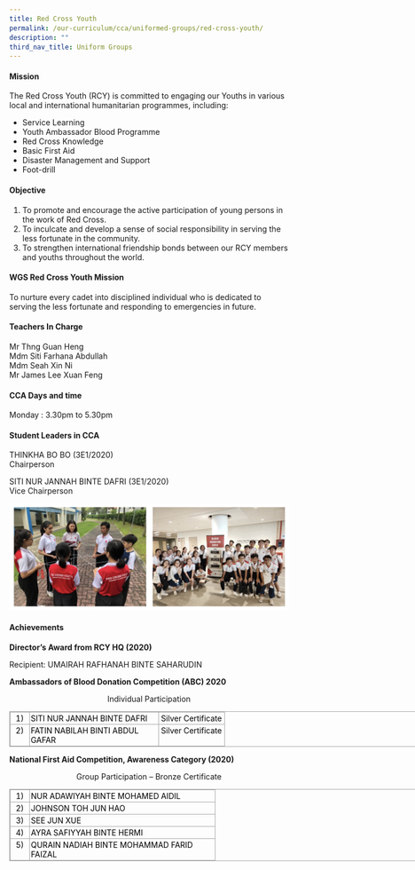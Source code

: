 ```yaml
---
title: Red Cross Youth
permalink: /our-curriculum/cca/uniformed-groups/red-cross-youth/
description: ""
third_nav_title: Uniform Groups
---
```

#### Mission

The Red Cross Youth (RCY) is committed to engaging our Youths in various local and international humanitarian programmes, including:

  

*   Service Learning
*   Youth Ambassador Blood Programme
*   Red Cross Knowledge
*   Basic First Aid
*   Disaster Management and Support
*   Foot-drill

  

#### Objective

1.  To promote and encourage the active participation of young persons in the work of Red Cross.
2.  To inculcate and develop a sense of social responsibility in serving the less fortunate in the community.
3.  To strengthen international friendship bonds between our RCY members and youths throughout the world.

  

#### WGS Red Cross Youth Mission

To nurture every cadet into disciplined individual who is dedicated to serving the less fortunate and responding to emergencies in future.

  

#### Teachers In Charge

Mr Thng Guan Heng <br>
Mdm Siti Farhana Abdullah <br>
Mdm Seah Xin Ni <br>
Mr James Lee Xuan Feng

  

#### CCA Days and time

Monday : 3.30pm to 5.30pm  

#### Student Leaders in CCA

THINKHA BO BO (3E1/2020) <br>
Chairperson

  

SITI NUR JANNAH BINTE DAFRI (3E1/2020) <br>
Vice Chairperson

![Red Cross Youth](/images/red%20cross%20youth.jpg)

#### Achievements

**Director’s Award from RCY HQ (2020)**

Recipient: UMAIRAH RAFHANAH BINTE SAHARUDIN

  

**Ambassadors of Blood Donation Competition (ABC) 2020**

 
<p style="text-align:center;">Individual Participation</p>

<table border="0" cellspacing="0" cellpadding="0" class="iveo_table ives_tab_simple3" style="margin: 0px; outline: 0px; padding: 0px; border-collapse: collapse; border: 1px solid rgb(170, 170, 170); width: 856px;"><tbody style="margin: 0px; outline: 0px; padding: 0px;"><tr style="margin: 0px; outline: 0px; padding: 0px;"><td valign="top" style="margin: 0px; outline: 0px; padding: 2px; text-align: center; border: 1px solid rgb(170, 170, 170); width: 22.25pt;"><font color="#000000" style="margin: 0px; outline: 0px; padding: 0px;">1)</font><br style="margin: 0px; outline: 0px; padding: 0px;"></td><td valign="top" style="margin: 0px; outline: 0px; padding: 2px; text-align: left; border: 1px solid rgb(170, 170, 170); width: 171pt;"><font color="#000000" style="margin: 0px; outline: 0px; padding: 0px;">SITI NUR JANNAH BINTE DAFRI</font><br style="margin: 0px; outline: 0px; padding: 0px;"></td><td valign="top" style="margin: 0px; outline: 0px; padding: 2px; text-align: center; border: 1px solid rgb(170, 170, 170); width: 85.5pt;"><font color="#000000" style="margin: 0px; outline: 0px; padding: 0px;">Silver Certificate</font><br style="margin: 0px; outline: 0px; padding: 0px;"></td></tr><tr style="margin: 0px; outline: 0px; padding: 0px;"><td valign="top" style="margin: 0px; outline: 0px; padding: 2px; text-align: center; border: 1px solid rgb(170, 170, 170); width: 22.25pt;"><font color="#000000" style="margin: 0px; outline: 0px; padding: 0px;">2)</font><br style="margin: 0px; outline: 0px; padding: 0px;"></td><td valign="top" style="margin: 0px; outline: 0px; padding: 2px; text-align: left; border: 1px solid rgb(170, 170, 170); width: 171pt;"><font color="#000000" style="margin: 0px; outline: 0px; padding: 0px;">FATIN NABILAH BINTI ABDUL GAFAR</font><br style="margin: 0px; outline: 0px; padding: 0px;"></td><td valign="top" style="margin: 0px; outline: 0px; padding: 2px; text-align: center; border: 1px solid rgb(170, 170, 170); width: 85.5pt;"><font color="#000000" style="margin: 0px; outline: 0px; padding: 0px;">Silver Certificate</font><br style="margin: 0px; outline: 0px; padding: 0px;"></td></tr></tbody></table>

  

**National First Aid Competition, Awareness Category (2020)**
  
<p style="text-align:center;">Group Participation – Bronze Certificate</p>

<table border="0" cellspacing="0" cellpadding="0" class="iveo_table ives_tab_simple3" style="margin: 0px; outline: 0px; padding: 0px; border-collapse: collapse; border: 1px solid rgb(170, 170, 170); width: 856px;"><tbody style="margin: 0px; outline: 0px; padding: 0px;"><tr style="margin: 0px; outline: 0px; padding: 0px;"><td valign="top" style="margin: 0px; outline: 0px; padding: 2px; text-align: center; border: 1px solid rgb(170, 170, 170); width: 22.25pt;"><font color="#000000" style="margin: 0px; outline: 0px; padding: 0px;">1)</font><br style="margin: 0px; outline: 0px; padding: 0px;"></td><td valign="top" style="margin: 0px; outline: 0px; padding: 2px; text-align: left; border: 1px solid rgb(170, 170, 170); width: 247.25pt;"><font color="#000000" style="margin: 0px; outline: 0px; padding: 0px;">NUR ADAWIYAH BINTE MOHAMED AIDIL</font><br style="margin: 0px; outline: 0px; padding: 0px;"></td></tr><tr style="margin: 0px; outline: 0px; padding: 0px;"><td valign="top" style="margin: 0px; outline: 0px; padding: 2px; text-align: center; border: 1px solid rgb(170, 170, 170); width: 22.5pt;"><font color="#000000" style="margin: 0px; outline: 0px; padding: 0px;">2)</font><br style="margin: 0px; outline: 0px; padding: 0px;"></td><td valign="bottom" style="margin: 0px; outline: 0px; padding: 2px; text-align: left; border: 1px solid rgb(170, 170, 170); width: 247.25pt;"><font color="#000000" style="margin: 0px; outline: 0px; padding: 0px;">JOHNSON TOH JUN HAO</font><br style="margin: 0px; outline: 0px; padding: 0px;"></td></tr><tr style="margin: 0px; outline: 0px; padding: 0px;"><td valign="top" style="margin: 0px; outline: 0px; padding: 2px; text-align: center; border: 1px solid rgb(170, 170, 170); width: 22.5pt;"><font color="#000000" style="margin: 0px; outline: 0px; padding: 0px;">3)</font><br style="margin: 0px; outline: 0px; padding: 0px;"></td><td valign="bottom" style="margin: 0px; outline: 0px; padding: 2px; text-align: left; border: 1px solid rgb(170, 170, 170); width: 247.25pt;"><font color="#000000" style="margin: 0px; outline: 0px; padding: 0px;">SEE JUN XUE</font><br style="margin: 0px; outline: 0px; padding: 0px;"></td></tr><tr style="margin: 0px; outline: 0px; padding: 0px;"><td valign="top" style="margin: 0px; outline: 0px; padding: 2px; text-align: center; border: 1px solid rgb(170, 170, 170); width: 22.5pt;"><font color="#000000" style="margin: 0px; outline: 0px; padding: 0px;">4)</font><br style="margin: 0px; outline: 0px; padding: 0px;"></td><td valign="top" style="margin: 0px; outline: 0px; padding: 2px; text-align: left; border: 1px solid rgb(170, 170, 170); width: 247.25pt;"><font color="#000000" style="margin: 0px; outline: 0px; padding: 0px;">AYRA SAFIYYAH BINTE HERMI</font><br style="margin: 0px; outline: 0px; padding: 0px;"></td></tr><tr style="margin: 0px; outline: 0px; padding: 0px; height: 9.85pt;"><td valign="top" style="margin: 0px; outline: 0px; padding: 2px; text-align: center; border: 1px solid rgb(170, 170, 170); width: 22.5pt;"><font color="#000000" style="margin: 0px; outline: 0px; padding: 0px;">5)</font><br style="margin: 0px; outline: 0px; padding: 0px;"></td><td valign="top" style="margin: 0px; outline: 0px; padding: 2px; text-align: left; border: 1px solid rgb(170, 170, 170); width: 247.25pt;"><font color="#000000" style="margin: 0px; outline: 0px; padding: 0px;">QURAIN NADIAH BINTE MOHAMMAD FARID FAIZAL</font></td></tr></tbody></table>